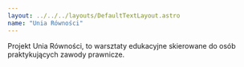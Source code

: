 ```yaml
---
layout: ../../../layouts/DefaultTextLayout.astro
name: "Unia Równości"
---
```


Projekt Unia Równości, to warsztaty edukacyjne skierowane do osób praktykujących zawody prawnicze.
